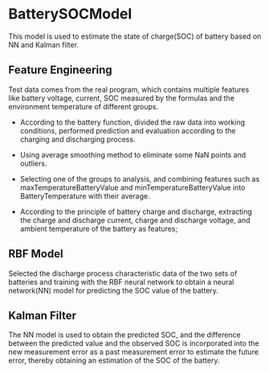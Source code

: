 # BatterySOCModel
This model is used to estimate the state of charge(SOC) of battery based on NN and Kalman filter.

## Feature Engineering
Test data comes from the real program, which contains multiple features like battery voltage, current, SOC measured by the formulas and the environment temperature of different groups. 

* According to the battery function, divided the raw data into working conditions, performed prediction and evaluation according to the charging and discharging process.

* Using average smoothing method to eliminate some NaN points and outliers.

* Selecting one of the groups to analysis, and combining features such as maxTemperatureBatteryValue and minTemperatureBatteryValue into BatteryTemperature with their average.

* According to the principle of battery charge and discharge, extracting the charge and discharge current, charge and discharge voltage, and ambient temperature of the battery as features;

## RBF Model
Selected the discharge process characteristic data of the two sets of batteries and training with the RBF neural network to obtain a neural network(NN) model for predicting the SOC value of the battery.

## Kalman Filter
The NN model is used to obtain the predicted SOC, and the difference between the predicted value and the observed SOC is incorporated into the new measurement error as a past measurement error to estimate the future error, thereby obtaining an estimation of the SOC of the battery.